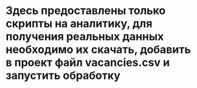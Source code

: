 # Здесь предоставлены только скрипты на аналитику, для получения реальных данных необходимо их скачать, добавить в проект файл vacancies.csv и запустить обработку
